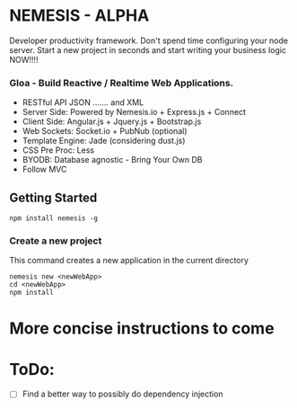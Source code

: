 # NEMESIS - ALPHA

Developer productivity framework. Don't spend time configuring
your node server. Start a new project in seconds and start writing
your business logic NOW!!!!

### Gloa - Build Reactive / Realtime Web Applications.

- RESTful API JSON ....... and XML
- Server Side:     Powered by Nemesis.io + Express.js + Connect
- Client Side:     Angular.js + Jquery.js + Bootstrap.js
- Web Sockets:     Socket.io + PubNub (optional)
- Template Engine: Jade (considering dust.js)
- CSS Pre Proc:    Less
- BYODB:           Database agnostic - Bring Your Own DB
- Follow MVC

## Getting Started

```shell
npm install nemesis -g
```

### Create a new project

This command creates a new application in the current directory

```shell
nemesis new <newWebApp>
cd <newWebApp>
npm install
```

# More concise instructions to come

# ToDo:
- [ ] Find a better way to possibly do dependency injection
